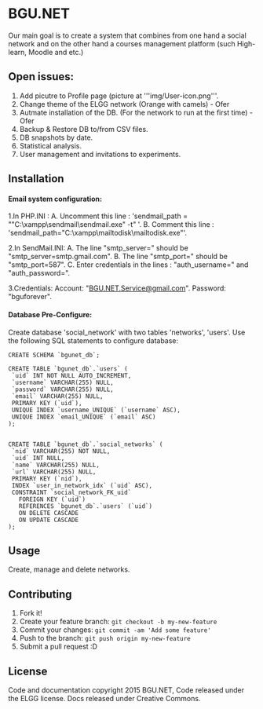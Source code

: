 
# BGU.NET

Our main goal is to create a system that combines from one hand a social network and on the other hand a courses management platform (such High-learn, Moodle and etc.)

## Open issues:
 

1. Add picutre to Profile page (picture at '''img/User-icon.png'''.
2. Change theme of the ELGG network (Orange with camels) - Ofer
3. Autmate installation of the DB. (For the network to run at the first time) - Ofer
4. Backup & Restore DB to/from CSV files.
5. DB snapshots by date.
6. Statistical analysis.
7. User management and invitations to experiments.

## Installation

 <h4>Email system configuration:  </h4>

  1.In PHP.INI :
      A. Uncomment this line : 'sendmail_path = "\"C:\xampp\sendmail\sendmail.exe\" -t" '.
      B. Comment this line : 'sendmail_path="C:\xampp\mailtodisk\mailtodisk.exe"'.

  2.In SendMail.INI:
      A. The line "smtp_server=" should be "smtp_server=smtp.gmail.com".
      B. The line "smtp_port=" should be "smtp_port=587".
      C. Enter credentials in the lines : "auth_username=" and "auth_password=".

  3.Credentials:
      Account:  "BGU.NET.Service@gmail.com".
      Password: "bguforever".

 <h4>Database Pre-Configure: </h4>
 
 Create database 'social_network' with two tables 'networks', 'users'.
 Use the following SQL statements to configure database:
 ```
CREATE SCHEMA `bgunet_db`;

CREATE TABLE `bgunet_db`.`users` (
  `uid` INT NOT NULL AUTO_INCREMENT,
  `username` VARCHAR(255) NULL,
  `password` VARCHAR(255) NULL,
  `email` VARCHAR(255) NULL,
  PRIMARY KEY (`uid`),
  UNIQUE INDEX `username_UNIQUE` (`username` ASC),
  UNIQUE INDEX `email_UNIQUE` (`email` ASC)
);


CREATE TABLE `bgunet_db`.`social_networks` (
  `nid` VARCHAR(255) NOT NULL,
  `uid` INT NULL,
  `name` VARCHAR(255) NULL,
  `url` VARCHAR(255) NULL,
  PRIMARY KEY (`nid`),
  INDEX `user_in_network_idx` (`uid` ASC),
  CONSTRAINT `social_network_FK_uid`
    FOREIGN KEY (`uid`)
    REFERENCES `bgunet_db`.`users` (`uid`)
    ON DELETE CASCADE
    ON UPDATE CASCADE
);
```
## Usage

Create, manage and delete networks.

## Contributing

1. Fork it!
2. Create your feature branch: `git checkout -b my-new-feature`
3. Commit your changes: `git commit -am 'Add some feature'`
4. Push to the branch: `git push origin my-new-feature`
5. Submit a pull request :D

## License

Code and documentation copyright 2015 BGU.NET,  Code released under the ELGG license. Docs released under Creative Commons.

